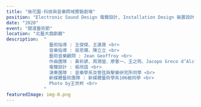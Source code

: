 ```yaml
---
title: "後花園-科技與音樂跨域實驗劇場"
position: "Electronic Sound Design 電聲設計, Installation Design 裝置設計"
date: "2020"
event: "關渡藝術節"
location: "北藝大戲劇廳"
description:  "
                藝術指導 : 王俊傑、王連晟 <br>
                音樂指導 : 吳思珊、陳立立 <br>
                藝術音樂顧問 : Jean Geoffroy <br>
                作曲團隊 : 黃祈諺、周潤瑩、廖憲一、王之筠、Jacopo Greco d’Alceo <br>
                電聲設計 : 張欣語 <br>
                演奏團隊 : 音樂學系及管弦與擊樂研究所同學 <br>
                新媒體藝術團隊 : 新媒體藝術學系106級同學 <br>
                Photo by王世邦 <br>
              "
featuredImage: img-0.png
---
```

